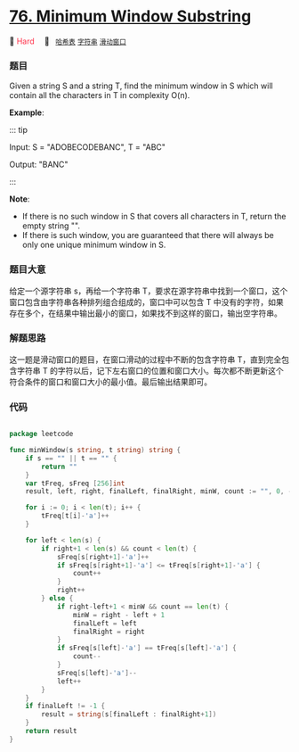# [76. Minimum Window Substring](https://leetcode.com/problems/minimum-window-substring/)

🔴 <font color=#ff334b>Hard</font>&emsp; 🔖&ensp; [`哈希表`](../solution/哈希表.md) [`字符串`](../solution/字符串.md) [`滑动窗口`](../solution/滑动窗口.md)

### 题目

Given a string S and a string T, find the minimum window in S which will contain all the characters in T in complexity O(n).

**Example**:

::: tip

Input: S = "ADOBECODEBANC", T = "ABC"

Output: "BANC"

:::

**Note**:

- If there is no such window in S that covers all characters in T, return the empty string "".
- If there is such window, you are guaranteed that there will always be only one unique minimum window in S.

### 题目大意

给定一个源字符串 s，再给一个字符串 T，要求在源字符串中找到一个窗口，这个窗口包含由字符串各种排列组合组成的，窗口中可以包含 T 中没有的字符，如果存在多个，在结果中输出最小的窗口，如果找不到这样的窗口，输出空字符串。

### 解题思路

这一题是滑动窗口的题目，在窗口滑动的过程中不断的包含字符串 T，直到完全包含字符串 T 的字符以后，记下左右窗口的位置和窗口大小。每次都不断更新这个符合条件的窗口和窗口大小的最小值。最后输出结果即可。

### 代码

```go

package leetcode

func minWindow(s string, t string) string {
	if s == "" || t == "" {
		return ""
	}
	var tFreq, sFreq [256]int
	result, left, right, finalLeft, finalRight, minW, count := "", 0, -1, -1, -1, len(s)+1, 0

	for i := 0; i < len(t); i++ {
		tFreq[t[i]-'a']++
	}

	for left < len(s) {
		if right+1 < len(s) && count < len(t) {
			sFreq[s[right+1]-'a']++
			if sFreq[s[right+1]-'a'] <= tFreq[s[right+1]-'a'] {
				count++
			}
			right++
		} else {
			if right-left+1 < minW && count == len(t) {
				minW = right - left + 1
				finalLeft = left
				finalRight = right
			}
			if sFreq[s[left]-'a'] == tFreq[s[left]-'a'] {
				count--
			}
			sFreq[s[left]-'a']--
			left++
		}
	}
	if finalLeft != -1 {
		result = string(s[finalLeft : finalRight+1])
	}
	return result
}


```
